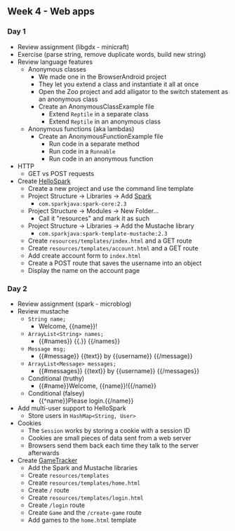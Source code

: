 ## Week 4 - Web apps

### Day 1

* Review assignment (libgdx - minicraft)
* Exercise (parse string, remove duplicate words, build new string)
* Review language features
  * Anonymous classes
    * We made one in the BrowserAndroid project
    * They let you extend a class and instantiate it all at once
    * Open the Zoo project and add alligator to the switch statement as an anonymous class
    * Create an AnonymousClassExample file
      * Extend `Reptile` in a separate class
      * Extend `Reptile` in an anonymous class
  * Anonymous functions (aka lambdas)
    * Create an AnonymousFunctionExample file
      * Run code in a separate method
      * Run code in a `Runnable`
      * Run code in an anonymous function
* HTTP
  * GET vs POST requests
* Create [HelloSpark](https://github.com/TIY-Charleston-Back-End-Feb2016/HelloSpark)
  * Create a new project and use the command line template
  * Project Structure -> Libraries -> Add [Spark](http://sparkjava.com/)
    * `com.sparkjava:spark-core:2.3`
  * Project Structure -> Modules -> New Folder...
    * Call it "resources" and mark it as such
  * Project Structure -> Libraries -> Add the Mustache library
    * `com.sparkjava:spark-template-mustache:2.3`
  * Create `resources/templates/index.html` and a GET route
  * Create `resources/templates/account.html` and a GET route
  * Add create account form to `index.html`
  * Create a POST route that saves the username into an object
  * Display the name on the account page

### Day 2

* Review assignment (spark - microblog)
* Review mustache
  * `String name;`
    * Welcome, {{name}}!
  * `ArrayList<String> names;`
    * {{#names}} {{.}} {{/names}}
  * `Message msg;`
    * {{#message}} {{text}} by {{username}} {{/message}}
  * `ArrayList<Message> messages;`
    * {{#messages}} {{text}} by {{username}} {{/messages}}
  * Conditional (truthy)
    * {{#name}}Welcome, {{name}}!{{/name}}
  * Conditional (falsey)
    * {{^name}}Please login.{{/name}}
* Add multi-user support to HelloSpark
  * Store users in `HashMap<String, User>`
* Cookies
  * The `Session` works by storing a cookie with a session ID
  * Cookies are small pieces of data sent from a web server
  * Browsers send them back each time they talk to the server afterwards
* Create [GameTracker](https://github.com/TIY-Charleston-Back-End-Feb2016/GameTracker)
  * Add the Spark and Mustache libraries
  * Create `resources/templates`
  * Create `resources/templates/home.html`
  * Create `/` route
  * Create `resources/templates/login.html`
  * Create `/login` route
  * Create `Game` and the `/create-game` route
  * Add games to the `home.html` template
